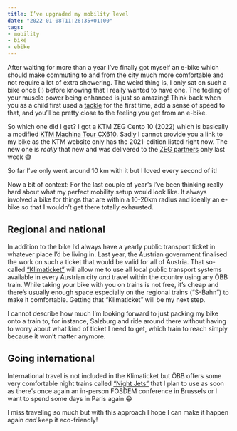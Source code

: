 ```yaml
---
title: I’ve upgraded my mobility level
date: "2022-01-08T11:26:35+01:00"
tags:
- mobility
- bike
- ebike
---
```


After waiting for more than a year I’ve finally got myself an e-bike which should make commuting to and from the city much more comfortable and not require a lot of extra showering. The weird thing is, I only sat on such a bike once (!) before knowing that I really wanted to have one. The feeling of your muscle power being enhanced is just so amazing! Think back when you as a child first used a [tackle](https://en.wikipedia.org/wiki/Block_and_tackle) for the first time, add a sense of speed to that, and you’ll be pretty close to the feeling you get from an e-bike.

So which one did I get? I got a KTM ZEG Cento 10 (2022) which is basically a modified [KTM Machina Tour CX610](https://www.ktm-bikes.at/e-bikes/detail/macina-tour-cx-610-10-g-shimano-deore-lg-black-matt-grey-yellow-2022/MX0223661). Sadly I cannot provide you a link to my bike as the KTM website only has the 2021-edition listed right now. The new one is *really* that new and was delivered to the [ZEG partners](https://www.zeg.de/) only last week 😅

So far I’ve only went around 10 km with it but I loved every second of it!

Now a bit of context: For the last couple of year’s I’ve been thinking really hard about what my perfect mobility setup would look like. It always involved a bike for things that are within a 10-20km radius and ideally an e-bike so that I wouldn’t get there totally exhausted.

## Regional and national

In addition to the bike I’d always have a yearly public transport ticket in whatever place I’d be living in. Last year, the Austrian government finalised the work on such a ticket that would be valid for all of Austria. That so-called [“Klimaticket”](https://www.klimaticket.at/) will allow me to use all local public transport systems available in every Austrian city *and* travel within the country using any ÖBB train. While taking your bike with you on trains is not free, it’s cheap and there’s usually enough space especially on the regional trains (“S-Bahn”) to make it comfortable. Getting that “Klimaticket” will be my next step.

I cannot describe how much I’m looking forward to just packing my bike onto a train to, for instance, Salzburg and ride around there without having to worry about what kind of ticket I need to get, which train to reach simply because it won’t matter anymore.

## Going international

International travel is not included in the Klimaticket but ÖBB offers some very comfortable night trains called [“Night Jets”](https://www.nightjet.com/en/) that I plan to use as soon as there’s once again an in-person FOSDEM conference in Brussels or I want to spend some days in Paris again 😁

I miss traveling so much but with this approach I hope I can make it happen again *and* keep it eco-friendly!
